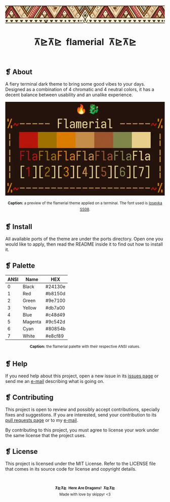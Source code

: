 <p align="center">
	<img src="banner.webp" alt="" />
</p>
<h1 align="center">⊼⊵⊼⊵&ensp;flamerial&ensp;⊼⊵⊼⊵</h1>
<p align="center">
	<img src="https://img.shields.io/github/license/skippyr/flamerial?style=social" alt="" />
	&nbsp;
	<img src="https://img.shields.io/github/v/tag/skippyr/flamerial?style=social" alt="" />
	&nbsp;
	<img src="https://img.shields.io/github/commit-activity/t/skippyr/flamerial?style=social" alt="" />
	&nbsp;
	<img src="https://img.shields.io/github/stars/skippyr/flamerial?style=social" alt="" />
</p>

## ❡ About

A fiery terminal dark theme to bring some good vibes to your days. Designed as a combination of 4 chromatic and 4 neutral colors, it has a decent balance between usability and an unalike experience.

<p align="center"><img src="preview.webp" alt="" /></p>
<p align="center"><sup><strong>Caption:</strong> a preview of the flamerial theme applied on a terminal. The font used is <a href="https://github.com/be5invis/Iosevka">Iosevka SS08</a>.</sup></p>

## ❡ Install

All available ports of the theme are under the ports directory. Open one you would like to apply, then read the README inside it to find out how to install it.

## ❡ Palette

<table align="center">
	<thead>
		<tr>
			<th>ANSI</th>
			<th>Name</th>
			<th>HEX</th>
		</tr>
	</thead>
	<tbody>
		<tr>
			<td>0</td>
			<td>Black</td>
			<td>#24130e</td>
		</tr>
		<tr>
			<td>1</td>
			<td>Red</td>
			<td>#b8150d</td>
		</tr>
		<tr>
			<td>2</td>
			<td>Green</td>
			<td>#9e7100</td>
		</tr>
		<tr>
			<td>3</td>
			<td>Yellow</td>
			<td>#db7a00</td>
		</tr>
		<tr>
			<td>4</td>
			<td>Blue</td>
			<td>#c48d49</td>
		</tr>
		<tr>
			<td>5</td>
			<td>Magenta</td>
			<td>#9c542d</td>
		</tr>
		<tr>
			<td>6</td>
			<td>Cyan</td>
			<td>#80854b</td>
		</tr>
		<tr>
			<td>7</td>
			<td>White</td>
			<td>#e8cf89</td>
		</tr>
	</tbody>
</table>
<p align="center"><sup><strong>Caption:</strong> the flamerial palette with their
respective ANSI values.</sup></p>

## ❡ Help

If you need help about this project, open a new issue in its [issues page](https://github.com/skippyr/flamerial/issues) or send me an [e-mail](mailto:skippyr.developer@gmail.com) describing what is going on.

## ❡ Contributing

This project is open to review and possibly accept contributions, specially fixes and suggestions. If you are interested, send your contribution to its [pull requests page](https://github.com/skippyr/flamerial/pulls) or to my [e-mail](mailto:skippyr.developer@gmail.com).

By contributing to this project, you must agree to license your work under the same license that the project uses.

## ❡ License

This project is licensed under the MIT License. Refer to the LICENSE file that comes in its source code for license and copyright details.

&nbsp;

<p align="center"><sup><strong>⊼⊵⊼⊵&ensp;Here Are Dragons!&ensp;⊼⊵⊼⊵</strong><br />Made with love by skippyr <3</sup></p>
